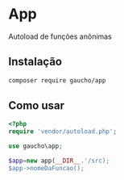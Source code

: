 # App

Autoload de funções anônimas

## Instalação

```bash
composer require gaucho/app
```

## Como usar

```php
<?php
require 'vendor/autoload.php';

use gaucho\app;

$app=new app(__DIR__.'/src);
$app->nomeDaFuncao();
```
